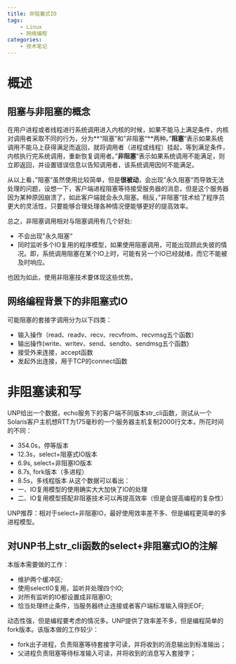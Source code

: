 ```yaml
---
title: 非阻塞式IO
tags:
    - Linux
    - 网络编程
categories:
    - 技术笔记
---
```


# 概述

## 阻塞与非阻塞的概念
在用户进程或者线程进行系统调用进入内核的时候，如果不能马上满足条件，内核对调用者采取不同的行为，分为**“阻塞”和”非阻塞“**两种。”**阻塞**“表示如果系统调用不能马上获得满足而返回，就将调用者（进程或线程）挂起，等到满足条件，内核执行完系统调用，重新恢复调用者。”**非阻塞**“表示如果系统调用不能满足，则立即返回，并设置错误信息以告知调用者，该系统调用因何不能满足。

从以上看，”阻塞“虽然使用比较简单，但是**很被动**，会出现”永久阻塞“而导致无法处理的问题，设想一下，客户端进程阻塞等待接受服务器的消息，但是这个服务器因为某种原因崩溃了，如此客户端就会永久阻塞。相反，”非阻塞“技术给了程序员更大的灵活性，只要能够合理处理各种情况便能够更好的提高效率。

总之，非阻塞调用相对与阻塞调用有几个好处:
- 不会出现”永久阻塞“
- 同时监听多个IO复用的程序模型，如果使用阻塞调用，可能出现顾此失彼的情况。即，系统调用阻塞在某个IO上时，可能有另一个IO已经就绪，而它不能被及时响应。

也因为如此，使用非阻塞技术要体现这些优势。

## 网络编程背景下的非阻塞式IO
可能阻塞的套接字调用分为以下四类：
- 输入操作（read、readv、recv、recvfrom、recvmsg五个函数）
- 输出操作(write、writev、send、sendto、sendmsg五个函数)
- 接受外来连接，accept函数
- 发起外出连接，用于TCP的connect函数

# 非阻塞读和写
UNP给出一个数据，echo服务下的客户端不同版本str_cli函数，测试从一个Solaris客户主机想RTT为175毫秒的一个服务器主机复制2000行文本，所花时间的不同：
- 354.0s，停等版本
- 12.3s，select+阻塞式IO版本
- 6.9s, select+非阻塞IO版本
- 8.7s, fork版本（多进程）
- 8.5s，多线程版本
从这个数据可以看出：
- 一、IO复用模型的使用确实大大加快了IO的处理
- 二、IO复用模型搭配非阻塞技术可以再提高效率（但是会提高编程的复杂性）

UNP推荐：相对于select+非阻塞IO，最好使用效率差不多、但是编程更简单的多进程模型。

## 对UNP书上str_cli函数的select+非阻塞式IO的注解
本版本需要做的工作：
- 维护两个缓冲区;
- 使用selectIO复用，监听并处理四个IO;
- 对所有监听的IO都设置成非阻塞IO;
- 恰当处理终止条件，当服务器终止连接或者客户端标准输入得到EOF;

动态性强，但是编程要考虑的情况多。UNP提供了效率差不多，但是编程简单的fork版本。该版本做的工作较少：
- fork出子进程，负责阻塞等待套接字可读，并将收到的消息输出到标准输出；
- 父进程负责阻塞等待标准输入可读，并将收到的消息写入套接字；
